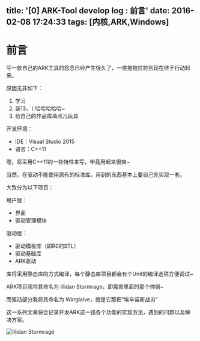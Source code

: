 title: '[0] ARK-Tool develop log : 前言'
date: 2016-02-08 17:24:33
tags: [内核,ARK,Windows]
---

# 前言

写一款自己的ARK工具的怨念已经产生很久了，一直拖拖拉拉到现在终于行动起来。

原因无非如下：

1. 学习
2. 装13，（ 哈哈哈哈哈~
3. 给自己的作品库填点儿玩具

<!--more-->

开发环境：

* IDE：Visual Studio 2015
* 语言：C++11

嗯，将采用C++11的一些特性来写，毕竟用起来很爽~

当然，在驱动不能使用原有的标准库，用到的东西基本上要自己先实现一套。

大致分为以下项目：

用户层：

* 界面
* 驱动管理模块

驱动层：

* 驱动模板库（即R0的STL）
* 驱动基础库
* ARK驱动

库将采用静态库的方式编译，每个静态库项目都会有个Unit的编译选项方便调试~

ARK项目我将其命名为 Illidan Stormrage，即魔兽里面的那个帅锅~

而驱动部分我将其命名为 Warglaive，就是它那把“埃辛诺斯战刃”

这一系列文章将会记录开发ARK这一路各个功能的实现方法，遇到的问题以及解决方案。

![Illidan Stormrage](IllidanBCart.jpg)
